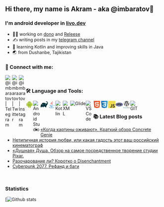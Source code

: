 ## Hi there, my name is Akram - aka @imbaratov👋
### I'm android developer in [livo.dev](https://livo.tj)

- 🧑‍💻 working on [dono](http://dono.live) and [Releese](https://releese.app/)
- ✍️ writing posts in my [telegram channel](https://t.me/BrtvCh)
- 🌱 learning Kotlin and improving skills in Java
- 🌏 from Dushanbe, Tajikistan

### 📱 Connect with me:

[<img align="left" alt="@imbaratov | Telegram" width="22px" src="https://cdn.jsdelivr.net/npm/simple-icons@3.5.0/icons/telegram.svg" />](https://t.me/imbaratov/)
[<img align="left" alt="@imbaratov | Twitter" width="22px" src="https://cdn.jsdelivr.net/npm/simple-icons@3.5.0/icons/twitter.svg" />](https://twitter.com/imbaratov)
[<img align="left" alt="@imbaratov | Instagram" width="22px" src="https://cdn.jsdelivr.net/npm/simple-icons@3.5.0/icons/instagram.svg" />](https://www.instagram.com/akram_baratov/)

<br />

### 🛠 Language and Tools:
<img align="left" alt="Android" width="24px" src="https://github.com/devicons/devicon/blob/master/icons/android/android-original.svg" />
<img align="left" alt="Android Studio" width="24px" src="https://upload.wikimedia.org/wikipedia/commons/thumb/8/8f/Breezeicons-apps-48-android-studio.svg/1200px-Breezeicons-apps-48-android-studio.svg.png" />
<img align="left" alt="Gradle" width="24px" src="https://github.com/devicons/devicon/blob/master/icons/gradle/gradle-plain.svg" />
<img align="left" alt="Java" width="24px" src="https://github.com/devicons/devicon/blob/master/icons/java/java-original.svg" />
<img align="left" alt="Kotlin" width="24px" src="https://upload.wikimedia.org/wikipedia/commons/thumb/7/74/Kotlin-logo.svg/1200px-Kotlin-logo.svg.png" />
<img align="left" alt="XML" width="24px" src="https://image.flaticon.com/icons/png/512/29/29611.png" />
<img align="left" alt="Glide" height="24px" src="https://cdn.worldvectorlogo.com/logos/glide-1.svg" />
<img align="left" alt="VS Code" width="24px" src="https://upload.wikimedia.org/wikipedia/commons/thumb/9/9a/Visual_Studio_Code_1.35_icon.svg/1024px-Visual_Studio_Code_1.35_icon.svg.png" />
<img align="left" alt="HTML" width="24px" src="https://github.com/devicons/devicon/blob/master/icons/html5/html5-original.svg" />
<img align="left" alt="CSS" width="24px" src="https://github.com/devicons/devicon/blob/master/icons/css3/css3-original.svg" />
<img align="left" alt="JS" width="24px" src="https://github.com/devicons/devicon/blob/master/icons/javascript/javascript-original.svg" />
<img align="left" alt="PHP" width="24px" src="https://github.com/devicons/devicon/blob/master/icons/php/php-original.svg" />
<img align="left" alt="Wordpress" width="24px" src="https://github.com/devicons/devicon/blob/master/icons/wordpress/wordpress-original.svg" />
<img align="left" alt="GIT" width="24px" src="https://upload.wikimedia.org/wikipedia/commons/thumb/3/3f/Git_icon.svg/1024px-Git_icon.svg.png" />

<br />

### 📚 Latest Blog posts
<!-- BLOG-POST-LIST:START -->
- [«Когда картины оживают». Краткий обзор Concrete Genie](https://brtv.pro/games/kogda-kartiny-ozhivajut-kratkij-obzor-concrete-genie/?utm_source=rss&utm_medium=rss&utm_campaign=kogda-kartiny-ozhivajut-kratkij-obzor-concrete-genie&utm_source=rss&utm_medium=rss&utm_campaign=kogda-kartiny-ozhivajut-kratkij-obzor-concrete-genie)
- [Нетипичная история любви, или какая гадость этот ваш российский кинематограф](https://brtv.pro/movies-and-shows/netipichnaja-istorija-ljubvi-ili-kakaja-gadost-jetot-vash-rossijskij-kinematograf/?utm_source=rss&utm_medium=rss&utm_campaign=netipichnaja-istorija-ljubvi-ili-kakaja-gadost-jetot-vash-rossijskij-kinematograf&utm_source=rss&utm_medium=rss&utm_campaign=netipichnaja-istorija-ljubvi-ili-kakaja-gadost-jetot-vash-rossijskij-kinematograf)
- [«Душная» Душа. Обзор на самое посредственное творение студии Pixar.](https://brtv.pro/movies-and-shows/dushnaja-dusha-obzor-na-samoe-posredstvennoe-tvorenie-studii-pixar/?utm_source=rss&utm_medium=rss&utm_campaign=dushnaja-dusha-obzor-na-samoe-posredstvennoe-tvorenie-studii-pixar&utm_source=rss&utm_medium=rss&utm_campaign=dushnaja-dusha-obzor-na-samoe-posredstvennoe-tvorenie-studii-pixar)
- [Разочарование ли? Коротко о Disenchantment](https://brtv.pro/movies-and-shows/razocharovanie-li-korotko-o-disenchantment/?utm_source=rss&utm_medium=rss&utm_campaign=razocharovanie-li-korotko-o-disenchantment&utm_source=rss&utm_medium=rss&utm_campaign=razocharovanie-li-korotko-o-disenchantment)
- [Cyberpunk 2077. Рефанд и баги](https://brtv.pro/games/cyberpunk-2077-refand-i-bagi/?utm_source=rss&utm_medium=rss&utm_campaign=cyberpunk-2077-refand-i-bagi&utm_source=rss&utm_medium=rss&utm_campaign=cyberpunk-2077-refand-i-bagi)
<!-- BLOG-POST-LIST:END -->

<br />

### Statistics

[![Github stats](https://github-readme-stats.vercel.app/api?username=imbaratov&count_private=true&title_color=007AFF&bg_color=25262B&icon_color=007AFF&show_icons=true&text_color=FFFFFF&include_all_commits=true)

